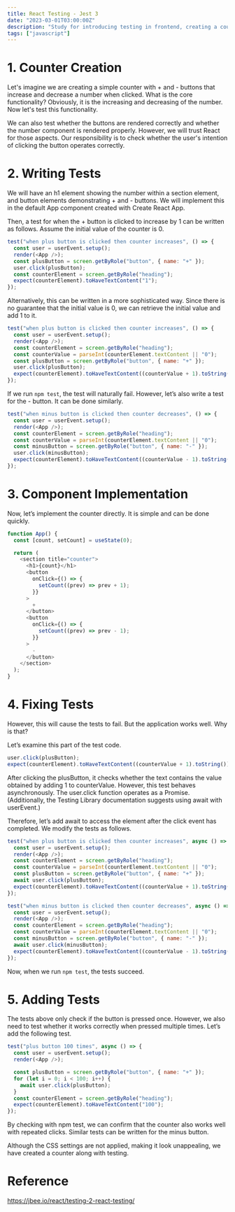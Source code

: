 ```yaml
---
title: React Testing - Jest 3
date: "2023-03-01T03:00:00Z"
description: "Study for introducing testing in frontend, creating a counter"
tags: ["javascript"]
---
```


# 1. Counter Creation

Let's imagine we are creating a simple counter with + and - buttons that increase and decrease a number when clicked. What is the core functionality? Obviously, it is the increasing and decreasing of the number. Now let's test this functionality.

We can also test whether the buttons are rendered correctly and whether the number component is rendered properly. However, we will trust React for those aspects. Our responsibility is to check whether the user's intention of clicking the button operates correctly.

# 2. Writing Tests

We will have an h1 element showing the number within a section element, and button elements demonstrating + and - buttons. We will implement this in the default App component created with Create React App.

Then, a test for when the + button is clicked to increase by 1 can be written as follows. Assume the initial value of the counter is 0.

```js
test("when plus button is clicked then counter increases", () => {
  const user = userEvent.setup();
  render(<App />);
  const plusButton = screen.getByRole("button", { name: "+" });
  user.click(plusButton);
  const counterElement = screen.getByRole("heading");
  expect(counterElement).toHaveTextContent("1");
});
```

Alternatively, this can be written in a more sophisticated way. Since there is no guarantee that the initial value is 0, we can retrieve the initial value and add 1 to it.

```js
test("when plus button is clicked then counter increases", () => {
  const user = userEvent.setup();
  render(<App />);
  const counterElement = screen.getByRole("heading");
  const counterValue = parseInt(counterElement.textContent || "0");
  const plusButton = screen.getByRole("button", { name: "+" });
  user.click(plusButton);
  expect(counterElement).toHaveTextContent((counterValue + 1).toString());
});
```

If we run `npm test`, the test will naturally fail. However, let’s also write a test for the - button. It can be done similarly.

```js
test("when minus button is clicked then counter decreases", () => {
  const user = userEvent.setup();
  render(<App />);
  const counterElement = screen.getByRole("heading");
  const counterValue = parseInt(counterElement.textContent || "0");
  const minusButton = screen.getByRole("button", { name: "-" });
  user.click(minusButton);
  expect(counterElement).toHaveTextContent((counterValue - 1).toString());
});
```

# 3. Component Implementation

Now, let’s implement the counter directly. It is simple and can be done quickly.

```js
function App() {
  const [count, setCount] = useState(0);

  return (
    <section title="counter">
      <h1>{count}</h1>
      <button
        onClick={() => {
          setCount((prev) => prev + 1);
        }}
      >
        +
      </button>
      <button
        onClick={() => {
          setCount((prev) => prev - 1);
        }}
      >
        -
      </button>
    </section>
  );
}
```

# 4. Fixing Tests

However, this will cause the tests to fail. But the application works well. Why is that?

Let’s examine this part of the test code.

```js
user.click(plusButton);
expect(counterElement).toHaveTextContent((counterValue + 1).toString());
```

After clicking the plusButton, it checks whether the text contains the value obtained by adding 1 to counterValue. However, this test behaves asynchronously. The user.click function operates as a Promise. (Additionally, the Testing Library documentation suggests using await with userEvent.)

Therefore, let’s add await to access the element after the click event has completed. We modify the tests as follows.

```js
test("when plus button is clicked then counter increases", async () => {
  const user = userEvent.setup();
  render(<App />);
  const counterElement = screen.getByRole("heading");
  const counterValue = parseInt(counterElement.textContent || "0");
  const plusButton = screen.getByRole("button", { name: "+" });
  await user.click(plusButton);
  expect(counterElement).toHaveTextContent((counterValue + 1).toString());
});

test("when minus button is clicked then counter decreases", async () => {
  const user = userEvent.setup();
  render(<App />);
  const counterElement = screen.getByRole("heading");
  const counterValue = parseInt(counterElement.textContent || "0");
  const minusButton = screen.getByRole("button", { name: "-" });
  await user.click(minusButton);
  expect(counterElement).toHaveTextContent((counterValue - 1).toString());
});
```

Now, when we run `npm test`, the tests succeed.

# 5. Adding Tests

The tests above only check if the button is pressed once. However, we also need to test whether it works correctly when pressed multiple times. Let’s add the following test.

```js
test("plus button 100 times", async () => {
  const user = userEvent.setup();
  render(<App />);

  const plusButton = screen.getByRole("button", { name: "+" });
  for (let i = 0; i < 100; i++) {
    await user.click(plusButton);
  }
  const counterElement = screen.getByRole("heading");
  expect(counterElement).toHaveTextContent("100");
});
```

By checking with npm test, we can confirm that the counter also works well with repeated clicks. Similar tests can be written for the minus button.

Although the CSS settings are not applied, making it look unappealing, we have created a counter along with testing.

# Reference

https://jbee.io/react/testing-2-react-testing/